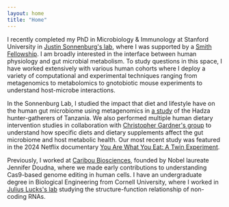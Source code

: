 ```yaml
---
layout: home
title: "Home"
---
```


I recently completed my PhD in Microbiology & Immunology at Stanford University in [Justin Sonnenburg's lab](https://sonnenburglab.stanford.edu/), where I was supported by a [Smith Fellowship](https://vpge.stanford.edu/fellowships-funding/sgf). I am broadly interested in the interface between human physiology and gut microbial metabolism. To study questions in this space, I have worked extensively with various human cohorts where I deploy a variety of computational and experimental techniques ranging from metagenomics to metabolomics to gnotobiotic mouse experiments to understand host-microbe interactions. 

In the Sonnenburg Lab, I studied the impact that diet and lifestyle have on the human gut microbiome using metagenomics in [a study](https://pubmed.ncbi.nlm.nih.gov/37348505/) of the Hadza hunter-gatherers of Tanzania. We also performed multiple human dietary intervention studies in collaboration with [Christopher Gardner's group](https://med.stanford.edu/nutrition.html) to understand how specific diets and dietary supplements affect the gut microbiome and host metabolic health. Our most recent study was featured in the 2024 Netflix documentary [You Are What You Eat: A Twin Experiment](https://www.netflix.com/title/81133260). 

Previously, I worked at [Caribou Biosciences](https://www.cariboubio.com/), founded by Nobel laureate Jennifer Doudna, where we made early contributions to understanding Cas9-based genome editing in human cells. I have an undergraduate degree in Biological Engineering from Cornell University, where I worked in [Julius Lucks's lab](https://luckslab.org/) studying the structure-function relationship of non-coding RNAs. 